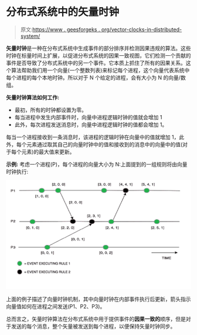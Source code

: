 # 分布式系统中的矢量时钟

> 原文:[https://www . geesforgeks . org/vector-clocks-in-distributed-system/](https://www.geeksforgeeks.org/vector-clocks-in-distributed-systems/)

**矢量时钟**是一种在分布式系统中生成事件的部分排序并检测因果违规的算法。这些时钟在标量时间上扩展，以促进分布式系统的因果一致视图，它们检测一个贡献的事件是否导致了分布式系统中的另一个事件。它本质上抓住了所有的因果关系。这个算法帮助我们用一个向量(一个整数列表)来标记每个进程，这个向量代表系统中每个进程的每个本地时钟。所以对于 N 个给定的进程，会有大小为 N 的向量/数组。

**矢量时钟算法如何工作:**

*   最初，所有的时钟都设置为零。
*   每当进程中发生内部事件时，向量中进程逻辑时钟的值就会增加 1
*   此外，每次进程发送消息时，向量中进程逻辑时钟的值都会增加 1。

每当一个进程接收到一条消息时，该进程的逻辑时钟在向量中的值就增加 1，此外，每个元素通过取其自己的向量时钟中的值和接收到的消息中的向量中的值(对于每个元素)的最大值来更新。

**示例:**
考虑一个进程(P)，每个进程的向量大小为 N:上面提到的一组规则将由向量时钟执行:

![](img/6957c29b3e65d1b278827046bae9bbfb.png)

上面的例子描述了向量时钟机制，其中向量时钟在内部事件执行后更新，箭头指示向量值如何在进程之间发送(P1、P2、P3)。

总而言之，矢量时钟算法在分布式系统中用于提供事件的**因果一致的**顺序，但是对于发送的每个消息，整个矢量被发送到每个进程，以便保持矢量时钟同步。